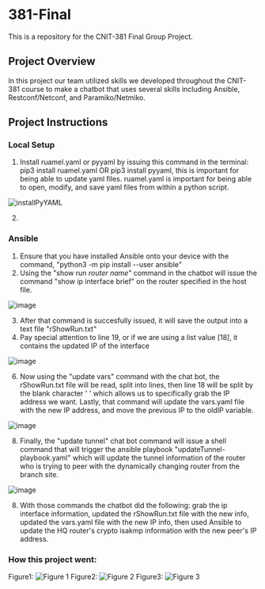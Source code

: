 # 381-Final
This is a repository for the CNIT-381 Final Group Project.

## Project Overview
In this project our team utilized skills we developed throughout the CNIT-381 course to make a chatbot that uses several skills including Ansible, Restconf/Netconf, and Paramiko/Netmiko.

## Project Instructions
### Local Setup
1.   Install ruamel.yaml or pyyaml by issuing this command in the terminal: pip3 install ruamel.yaml OR pip3 install pyyaml, this is important for being able to update yaml files. ruamel.yaml is important for being able to open, modify, and save yaml files from within a python script.

![installPyYAML](https://user-images.githubusercontent.com/99046455/204409091-39012aad-ea3a-404a-8c72-c99aaac3d527.png)

2.   

### Ansible
1.  Ensure that you have installed Ansible onto your device with the command, "python3 -m pip install --user ansible"
2.  Using the "show run *router name*" command in the chatbot will issue the command "show ip interface brief" on the router specified in the host file.

![image](https://user-images.githubusercontent.com/99046455/206268266-c02aac33-030f-45a2-b1b6-b890189674c5.png)

3. After that command is succesfully issued, it will save the output into a text file "rShowRun.txt"
4. Pay special attention to line 19, or if we are using a list value [18], it contains the updated IP of the interface

![image](https://user-images.githubusercontent.com/99046455/206273954-4c8dbae6-9010-4964-857f-ce941fdf82a8.png)

6. Now using the "update vars" command with the chat bot, the rShowRun.txt file will be read, split into lines, then line 18 will be split by the blank character ' ' which allows us to specifically grab the IP address we want. Lastly, that command will update the vars.yaml file with the new IP address, and move the previous IP to the oldIP variable.

![image](https://user-images.githubusercontent.com/99046455/206283197-c2a1f125-dc3e-4d4b-93b6-0ab60a5bdf05.png)

8. Finally, the "update tunnel" chat bot command will issue a shell command that will trigger the ansible playbook "updateTunnel-playbook.yaml" which will update the tunnel information of the router who is trying to peer with the dynamically changing router from the branch site.

![image](https://user-images.githubusercontent.com/99046455/206282598-6fe9be3d-b493-4fc4-8eb0-cd68c7abc5df.png)

8. With those commands the chatbot did the following: grab the ip interface information, updated the rShowRun.txt file with the new info, updated the vars.yaml file with the new IP info, then used Ansible to update the HQ router's crypto isakmp information with the new peer's IP address.





### How this project went:
Figure1:
![Figure 1](https://user-images.githubusercontent.com/99046455/201501598-fdb5c8c6-0902-48c5-8d79-f3acacf2e2b6.png)
Figure2:
![Figure 2](https://user-images.githubusercontent.com/99046455/201501600-b4b37d5f-a2fd-4a0d-b16f-7fe3e2b0f846.png)
Figure3:
![Figure 3](https://user-images.githubusercontent.com/99046455/201501730-9e92ac8c-5565-490a-b43e-2deee8c18a24.png)
